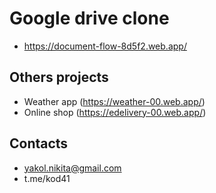 # Google drive clone
+ https://document-flow-8d5f2.web.app/

## Others projects
+ Weather app (https://weather-00.web.app/) 
+ Online shop (https://edelivery-00.web.app/)

## Contacts
+ yakol.nikita@gmail.com
+ t.me/kod41

